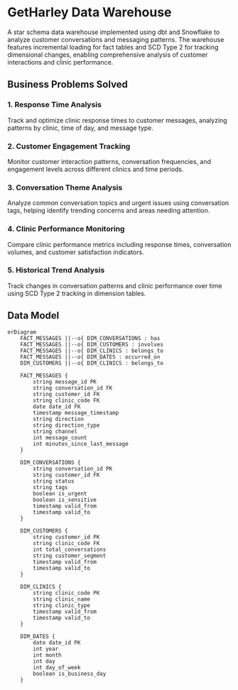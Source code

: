 # GetHarley Data Warehouse

A star schema data warehouse implemented using dbt and Snowflake to analyze customer conversations and messaging patterns. The warehouse features incremental loading for fact tables and SCD Type 2 for tracking dimensional changes, enabling comprehensive analysis of customer interactions and clinic performance.

## Business Problems Solved

### 1. Response Time Analysis
Track and optimize clinic response times to customer messages, analyzing patterns by clinic, time of day, and message type.

### 2. Customer Engagement Tracking
Monitor customer interaction patterns, conversation frequencies, and engagement levels across different clinics and time periods.

### 3. Conversation Theme Analysis
Analyze common conversation topics and urgent issues using conversation tags, helping identify trending concerns and areas needing attention.

### 4. Clinic Performance Monitoring
Compare clinic performance metrics including response times, conversation volumes, and customer satisfaction indicators.

### 5. Historical Trend Analysis
Track changes in conversation patterns and clinic performance over time using SCD Type 2 tracking in dimension tables.

## Data Model

```mermaid
erDiagram
    FACT_MESSAGES ||--o{ DIM_CONVERSATIONS : has
    FACT_MESSAGES ||--o{ DIM_CUSTOMERS : involves
    FACT_MESSAGES ||--o{ DIM_CLINICS : belongs_to
    FACT_MESSAGES ||--o{ DIM_DATES : occurred_on
    DIM_CUSTOMERS ||--o{ DIM_CLINICS : belongs_to

    FACT_MESSAGES {
        string message_id PK
        string conversation_id FK
        string customer_id FK
        string clinic_code FK
        date date_id FK
        timestamp message_timestamp
        string direction
        string direction_type
        string channel
        int message_count
        int minutes_since_last_message
    }

    DIM_CONVERSATIONS {
        string conversation_id PK
        string customer_id FK
        string status
        string tags
        boolean is_urgent
        boolean is_sensitive
        timestamp valid_from
        timestamp valid_to
    }

    DIM_CUSTOMERS {
        string customer_id PK
        string clinic_code FK
        int total_conversations
        string customer_segment
        timestamp valid_from
        timestamp valid_to
    }

    DIM_CLINICS {
        string clinic_code PK
        string clinic_name
        string clinic_type
        timestamp valid_from
        timestamp valid_to
    }

    DIM_DATES {
        date date_id PK
        int year
        int month
        int day
        int day_of_week
        boolean is_business_day
    }
```